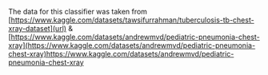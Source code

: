 The data for this classifier was taken from [https://www.kaggle.com/datasets/tawsifurrahman/tuberculosis-tb-chest-xray-dataset](url) & [https://www.kaggle.com/datasets/andrewmvd/pediatric-pneumonia-chest-xray](https://www.kaggle.com/datasets/andrewmvd/pediatric-pneumonia-chest-xray)https://www.kaggle.com/datasets/andrewmvd/pediatric-pneumonia-chest-xray
